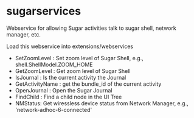 sugarservices
=============

Webservice for allowing Sugar activities talk to sugar shell, network manager, etc.

Load this webservice into extensions/webservices

* SetZoomLevel : Set zoom level of Sugar Shell, e.g., shell.ShellModel.ZOOM_HOME
* GetZoomLevel : Get zoom level of Sugar Shell
* IsJournal : Is the current activity the Journal
* GetActivityName : get the bundle_id of the current activity
* OpenJournal : Open the Sugar Journal
* FindChild : Find a child node in the UI Tree
* NMStatus: Get wiressless device status from Network Manager, e.g., 'network-adhoc-6-connected'
